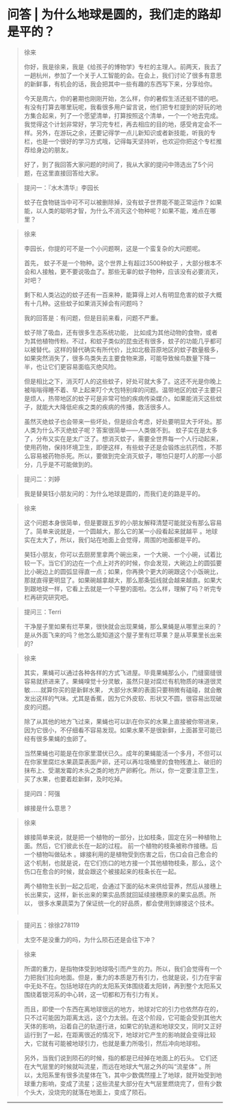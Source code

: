 # 问答 | 为什么地球是圆的，我们走的路却是平的？

> 徐来
> 
> 你好，我是徐来，我是《给孩子的博物学》专栏的主理人。前两天，我去了一趟杭州，参加了一个关于人工智能的会。在会上，我们讨论了很多有意思的新鲜事，有机会的话，我会把其中一些有趣的东西写下来，分享给你。
> 
> 今天是周六，你的暑期也刚刚开始，怎么样，你的暑假生活还挺不错的吧。有没有打算去哪里玩呢，我看很多用户留言说，他们把专栏提到的好玩的地方集合起来，列了一个愿望清单，打算按照这个清单，一个一个地去完成。我觉得这个计划非常好，学习完专栏，再去相应的目的地，感受肯定会不一样。另外，在游玩之余，还要记得学一点儿新知识或者新技能，听我的专栏，也是一个很好的学习方式哦，记得每天坚持听，也欢迎你把这个专栏推荐给身边的朋友。
> 
> 好了，到了我回答大家问题的时间了，我从大家的提问中筛选出了5个问题，在这里直接回答给大家。    

> 提问一：『水木清华』李园长
> 
> 蚊子在食物链当中可不可以被删除掉，没有蚊子世界能不能正常运作？如果能，以人类的聪明才智，为什么不消灭这个物种呢？如果不能，难点在哪里？

> 徐来
> 
> 李园长，你提的可不是一个小问题啊，这是一个蛮复杂的大问题呢。
> 
> 首先， 蚊子不是一个物种。这个世界上有超过3500种蚊子 ，大部分根本不会和人接触，更不要说吸血了。那些无辜的蚊子物种，应该没有必要消灭，对吧？
> 
> 剩下和人类沾边的蚊子还有一百来种，能算得上对人有明显危害的蚊子大概有十几种。这些蚊子如果消灭掉会有问题吗？
> 
> 我的回答是：有问题，但是目前来看，问题不严重。
> 
> 蚊子除了吸血，还有很多生态系统功能， 比如成为其他动物的食物，或者为其他植物传粉。不过，和蚊子类似的昆虫还有很多，蚊子的功能几乎都可以被替代。这样的替代确实有所代价，比如北极苔原地区的蚊子数量极多，如果突然消失了，很多鸟类失去主要食物来源，可能导致候鸟数量下降一半，也让它们更容易面临灭绝风险。
> 
> 但是相比之下，消灭叮人的这些蚊子，好处可就大多了。这还不光是你晚上被嗡嗡得睡不着、早上起来叮个大包特别痒的问题。温带地区的蚊子主要只是烦人，热带地区的蚊子可是非常可怕的疾病传染媒介。如果能消灭这些蚊子，就能大大降低疟疾之类的疾病的传播，救活很多人。
> 
> 虽然灭绝蚊子也会带来一些坏处，但是综合考虑，好处要明显大于坏处。那人类为什么不灭绝蚊子呢？答案很简单——人类做不到。 蚊子实在是太多了，分布又实在是太广泛了。想消灭蚊子，需要全世界每一个人行动起来，使用药物，保持环境卫生，即便这样，有些蚊子还是会锻炼出抗药性，不那么容易被药物杀死。所以，要做到完全消灭蚊子，哪怕只是叮人的那一小部分，几乎是不可能做到的。

> 提问二：刘婷
> 
> 我是替昊钰小朋友问的：为什么地球是圆的，而我们走的路是平的。

> 徐来
> 
> 这个问题本身很简单，但是要跟五岁的小朋友解释清楚可能就没有那么容易了。简单来说就是，一个圆越大，那么它的某一小段看起来就越平 。地球实在太大了，所以，我们站在地面上会觉得，周围的地面都是平的。
> 
> 昊钰小朋友，你可以去厨房里拿两个碗出来，一个大碗、一个小碗，试着比较一下。当它们的边在一个点上对齐的时候，你会发现，大碗边上的圆弧要比小碗边上的圆弧显得直一点；如果，你再换个更大的碗跟这个小饭碗比，那就直得更明显了。如果碗越拿越大，那么那条弧线就会越来越直。如果大到跟地球一样，它看上去就是一个平整的面啦。怎么样，理解了吗？听完专栏再研究研究吧。

> 提问三：Terri
> 
> 干净屋子里如果有烂苹果，很快就会出现果蝇，那么果蝇是从哪里出来的？是从外面飞来的吗？他怎么能知道这个屋子里有烂苹果？是从苹果里长出来的?

> 徐来
> 
> 其实，果蝇可以通过各种各样的方式飞进屋。毕竟果蝇那么小，门缝窗缝很容易就挤进来了。果蝇嗅觉十分灵敏，虽然只是对腐烂有机物质的味道很灵敏……就算你买的是新鲜水果， 大部分水果的表面只要稍微有磕碰，就会散发出这样的气味。尤其是香蕉，因为它外皮软、形状又不圆，很容易出现破皮的问题。
> 
> 除了从其他的地方飞过来，果蝇也可以趴在你买的水果上直接被你带进来，因为它很小，不仔细看不容易发现。如果水果不是很新鲜，上面甚至可能已经有很多果蝇的虫卵了。
> 
> 当然果蝇也可能是在你家里潜伏已久。成年的果蝇能活一个多月，不但可以在你家里腐烂水果蔬菜表面产卵，还可以再垃圾桶里的食物残渣上、破旧的抹布上、受潮发霉的木头之类的地方产卵孵化。所以，你一定要注意卫生，买了水果，也要着趁新鲜，及时吃掉。    

> 提问四：阿强
> 
> 嫁接是什么意思？

> 徐来
> 
> 嫁接简单来说，就是把一个植物的一部分，比如枝条，固定在另一种植物上面。然后，它们彼此长在一起的过程。 前一个植物的枝条被称作接穗。后一个植物叫做砧木 。嫁接利用的是植物受到伤害之后，伤口会自己愈合的这个机制，也就是说，在它们伤口的地方接一个其他植物枝条，那么，这个伤口在愈合的时候，就会跟这个被接起来的枝条长在一起。
> 
> 两个植物生长到一起之后呢，会通过下面的砧木来供给营养，然后从接穗上长出果实，这样，新长出来的果实品质就回延续接穗原来的果实品质。所以， 很多水果蔬菜为了保证统一化的好品质，都会使用到嫁接这个技术。    

> 提问五：徐徐278119
> 
> 太空不是没重力的吗，为什么陨石还是会往下冲？

> 徐来
> 
> 所谓的重力，是指物体受到地球吸引而产生的力。所以，我们会觉得有一个力把我们拉向地面。但是，重力的本质是万有引力，也就是说，引力在宇宙中无处不在。包括地球在内的太阳系天体围绕着太阳转，再到整个太阳系又围绕着银河系的中心转，这一切都和万有引力有关。
> 
> 而且，即使一个东西在离地球很远的地方，地球对它的引力也依然存在的，只不过可能因为距离太远，这个力太弱。在这个阶段，它可能会受到其他大天体的影响，沿着自己的轨道行进，如果它的轨道和地球交叉，同时又正好运行到了一起，在距离很近的情况下，地球对它产生的影响就会变得比较大，它就有可能被地球引力，也就是重力所吸引，然后冲向地球啦。    
> 
> 另外，当我们说到陨石的时候，指的都是已经掉在地面上的石头。 它们还在大气层里的时候就叫流星，而远在地球大气层之外的叫“流星体” 。所以，太阳系里有很多流星体在飞，其中少数偶然撞上了地球，就开始受到地球重力影响，变成了流星；这些流星大部分在大气层里燃烧完了，但有少数个头大，没烧完的就落在地面上，变成了陨石。

---
